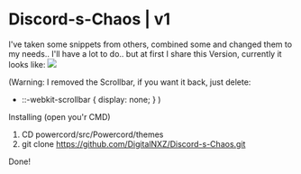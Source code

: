 # Discord-s-Chaos | v1

I've taken some snippets from others, combined some and changed them to my needs..
I'll have a lot to do.. but at first I share this Version, currently it looks like:
<img src="https://i.imgur.com/egsajPK.png"/>

(Warning: I removed the Scrollbar, if you want it back, just delete:
- ::-webkit-scrollbar {
     display: none;
 }
)

Installing (open you'r CMD)
1. CD powercord/src/Powercord/themes
2. git clone https://github.com/DigitalNXZ/Discord-s-Chaos.git

Done!
